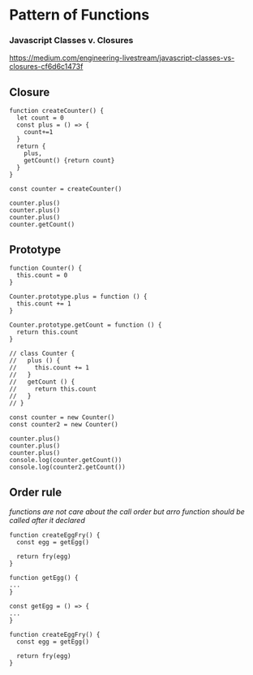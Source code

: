 # Pattern of Functions

### Javascript Classes v. Closures
https://medium.com/engineering-livestream/javascript-classes-vs-closures-cf6d6c1473f

## Closure

```
function createCounter() {
  let count = 0
  const plus = () => {
    count+=1
  }
  return {
    plus,
    getCount() {return count}
  }
}

const counter = createCounter()

counter.plus()
counter.plus()
counter.plus()
counter.getCount()
```

## Prototype
```
function Counter() {
  this.count = 0
}

Counter.prototype.plus = function () {
  this.count += 1
}

Counter.prototype.getCount = function () {
  return this.count
}

// class Counter {
//   plus () {
//     this.count += 1
//   }
//   getCount () {
//     return this.count
//   }
// }

const counter = new Counter()
const counter2 = new Counter()

counter.plus()
counter.plus()
counter.plus()
console.log(counter.getCount())
console.log(counter2.getCount())
```

## Order rule
*functions are not care about the call order but arro function should be called after it declared*

```
function createEggFry() {
  const egg = getEgg()

  return fry(egg)
}

function getEgg() {
...
}
```

```
const getEgg = () => {
...
}

function createEggFry() {
  const egg = getEgg()

  return fry(egg)
}

```
